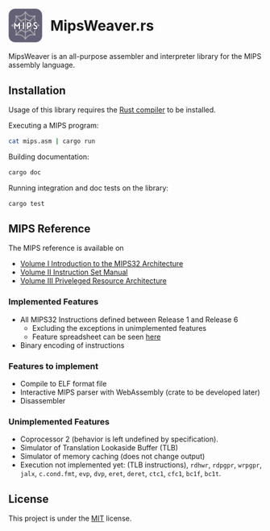 # <div style="display: flex; align-items: center;gap: 1rem"><img src="assets/logo.svg" style="height: 2.4em" alt="MIPS Weaver Logo"> MipsWeaver.rs</div>

MipsWeaver is an all-purpose assembler and interpreter library for the MIPS assembly language.

## Installation

Usage of this library requires the [Rust compiler](https://rustup.rs) to be installed.

Executing a MIPS program:
```bash
cat mips.asm | cargo run
```
Building documentation:
```bash
cargo doc
```
Running integration and doc tests on the library:
```bash
cargo test
```

## MIPS Reference

The MIPS reference is available on 
- [Volume I Introduction to the MIPS32 Architecture](https://hades.mech.northwestern.edu/images/a/af/MIPS32_Architecture_Volume_I-A_Introduction.pdf)
- [Volume II Instruction Set Manual](https://s3-eu-west-1.amazonaws.com/downloads-mips/documents/MD00086-2B-MIPS32BIS-AFP-6.06.pdf)
- [Volume III Priveleged Resource Architecture](https://s3-eu-west-1.amazonaws.com/downloads-mips/documents/MD00090-2B-MIPS32PRA-AFP-06.02.pdf)


### Implemented Features
- All MIPS32 Instructions defined between Release 1 and Release 6
    - Excluding the exceptions in unimplemented features
    - Feature spreadsheet can be seen [here](https://docs.google.com/spreadsheets/d/1CFcse64Nbwuf3aRPxfnGFKiC119K0OVm6xfkW8LXv4o)
- Binary encoding of instructions

### Features to implement
- Compile to ELF format file
- Interactive MIPS parser with WebAssembly (crate to be developed later)
- Disassembler

### Unimplemented Features
- Coprocessor 2 (behavior is left undefined by specification).
- Simulator of Translation Lookaside Buffer (TLB)
- Simulator of memory caching (does not change output)
- Execution not implemented yet: (TLB instructions), `rdhwr`, `rdpgpr`, `wrpgpr`, `jalx`, `c.cond.fmt`, `evp`, `dvp`, `eret`, `deret`, `ctc1`, `cfc1`, `bc1f`, `bc1t`.

## License
This project is under the [MIT](https://choosealicense.com/licenses/mit/) license.